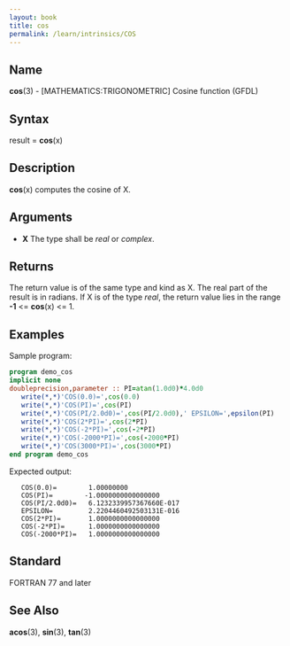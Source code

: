 ```yaml
---
layout: book
title: cos
permalink: /learn/intrinsics/COS
---
```

## __Name__

__cos__(3) - \[MATHEMATICS:TRIGONOMETRIC\] Cosine function
(GFDL)

## __Syntax__

result = __cos__(x)

## __Description__

__cos__(x) computes the cosine of X.

## __Arguments__

  - __X__
    The type shall be _real_ or _complex_.

## __Returns__

The return value is of the same type and kind as X. The real part of the
result is in radians. If X is of the type _real_, the return value lies in
the range __-1__ \<= __cos__(x) \<= 1.

## __Examples__

Sample program:

```fortran
program demo_cos
implicit none
doubleprecision,parameter :: PI=atan(1.0d0)*4.0d0
   write(*,*)'COS(0.0)=',cos(0.0)
   write(*,*)'COS(PI)=',cos(PI)
   write(*,*)'COS(PI/2.0d0)=',cos(PI/2.0d0),' EPSILON=',epsilon(PI)
   write(*,*)'COS(2*PI)=',cos(2*PI)
   write(*,*)'COS(-2*PI)=',cos(-2*PI)
   write(*,*)'COS(-2000*PI)=',cos(-2000*PI)
   write(*,*)'COS(3000*PI)=',cos(3000*PI)
end program demo_cos
```

Expected output:

```
   COS(0.0)=        1.00000000
   COS(PI)=        -1.0000000000000000
   COS(PI/2.0d0)=   6.1232339957367660E-017
   EPSILON=         2.2204460492503131E-016
   COS(2*PI)=       1.0000000000000000
   COS(-2*PI)=      1.0000000000000000
   COS(-2000*PI)=   1.0000000000000000
```

## __Standard__

FORTRAN 77 and later

## __See Also__

__acos__(3), __sin__(3), __tan__(3)
